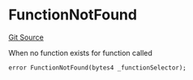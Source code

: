 # FunctionNotFound
[Git Source](https://github.com/thrackle-io/tron/blob/3af53b224777c5c1f4e2e734b7757bd798236667/src/client/token/handler/diamond/HandlerDiamond.sol)

When no function exists for function called


```solidity
error FunctionNotFound(bytes4 _functionSelector);
```

